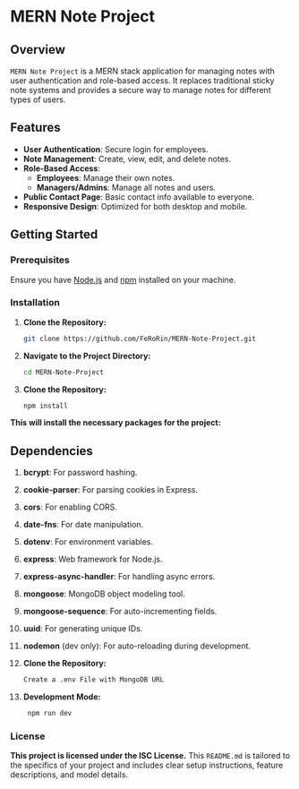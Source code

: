 # MERN Note Project

## Overview

`MERN Note Project` is a MERN stack application for managing notes with user authentication and role-based access. It replaces traditional sticky note systems and provides a secure way to manage notes for different types of users.

## Features

- **User Authentication**: Secure login for employees.
- **Note Management**: Create, view, edit, and delete notes.
- **Role-Based Access**:
  - **Employees**: Manage their own notes.
  - **Managers/Admins**: Manage all notes and users.
- **Public Contact Page**: Basic contact info available to everyone.
- **Responsive Design**: Optimized for both desktop and mobile.

## Getting Started

### Prerequisites

Ensure you have [Node.js](https://nodejs.org) and [npm](https://www.npmjs.com) installed on your machine.

### Installation

1. **Clone the Repository:**

   ```bash
   git clone https://github.com/FeRoRin/MERN-Note-Project.git

2. **Navigate to the Project Directory:**

   ```bash
   cd MERN-Note-Project

3. **Clone the Repository:**

   ```bash
   npm install
   
**This will install the necessary packages for the project:**

## Dependencies

1. **bcrypt**: For password hashing.
2. **cookie-parser**: For parsing cookies in Express.
3. **cors**: For enabling CORS.
4. **date-fns**: For date manipulation.
5. **dotenv**: For environment variables.
6. **express**: Web framework for Node.js.
7. **express-async-handler**: For handling async errors.
8. **mongoose**: MongoDB object modeling tool.
9. **mongoose-sequence**: For auto-incrementing fields.
10. **uuid**: For generating unique IDs.
11. **nodemon** (dev only): For auto-reloading during development.


4. **Clone the Repository:**
   ```bash
   Create a .env File with MongoDB URL

5. **Development Mode:**
   ```bash
    npm run dev

### License
**This project is licensed under the ISC License.**
This `README.md` is tailored to the specifics of your project and includes clear setup instructions, feature descriptions, and model details.


